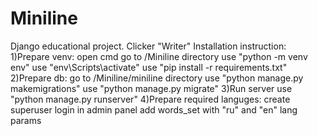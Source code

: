 # Miniline
Django educational project. Clicker "Writer"
Installation instruction:
1)Prepare venv:
   open cmd
   go to /Miniline directory
   use "python -m venv env"
   use "env\Scripts\activate"
   use "pip install -r requirements.txt" 
2)Prepare db: 
   go to /Miniline/miniline directory 
   use "python manage.py makemigrations" 
   use "python manage.py migrate"
3)Run server
   use "python manage.py runserver"
4)Prepare required languges:
   create superuser
   login in admin panel
   add words_set with "ru" and "en" lang params
